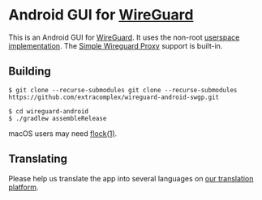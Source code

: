 # Android GUI for [WireGuard](https://www.wireguard.com/)

This is an Android GUI for [WireGuard](https://www.wireguard.com/). It uses the non-root [userspace implementation](https://git.zx2c4.com/wireguard-go/about/). The [Simple Wireguard Proxy](https://github.com/database64128/swgp-go) support is built-in.



## Building

```
$ git clone --recurse-submodules git clone --recurse-submodules https://github.com/extracomplex/wireguard-android-swgp.git

$ cd wireguard-android
$ ./gradlew assembleRelease
```

macOS users may need [flock(1)](https://github.com/discoteq/flock).


## Translating

Please help us translate the app into several languages on [our translation platform](https://crowdin.com/project/WireGuard).
